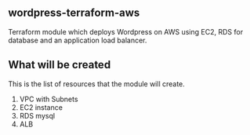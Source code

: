 ## wordpress-terraform-aws

Terraform module which deploys Wordpress on AWS using EC2, RDS for database and an application load balancer.

## What will be created

This is the list of resources that the module will create.

1. VPC with Subnets
2. EC2 instance
3. RDS mysql 
4. ALB
